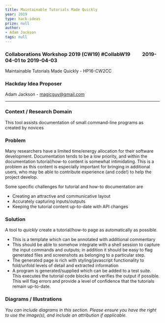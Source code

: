 ```yaml
---
title: Maintainable Tutorials Made Quickly
year: 2019
type: hack-ideas
prize: null
author:
- Adam Jackson
tags: null
---
```

### Collaborations Workshop 2019 (CW19) #CollabW19          2019-04-01 to 2019-04-03

Maintainable Tutorials Made Quickly - HP16-CW2CC


### **Hackday Idea Proposer**

Adam Jackson - magicguy@gmail.com



---



### **Context / Research Domain**

This tool assists documentation of small command-line programs as created by novices


### **Problem**

Many researchers have a limited time/energy allocation for their software development. Documentation tends to be a low priority, and within the documentation tutorial/how-to content is somewhat intimidating. This is a problem as this content is especially important for bringing in additional users, who may be able to contribute experience (and code!) to help the project develop.

Some specific challenges for tutorial and how-to documentation are



*   Creating an attractive and communicative layout
*   Accurately capturing inputs/outputs
*   Keeping the tutorial content up-to-date with API changes


### **Solution**

A tool to _quickly_ create a tutorial/how-to page as automatically as possible. 



*   This is a template which can be annotated with additional commentary
*   This should be able to somehow integrate with a shell session to capture the input commands and outputs; in addition it should be easy to flag generated files and screenshots as belonging to a particular step.
*   The generated page is rich with styling/javascript functionality to fold/unfold levels of detail and extracted information
*   A program is generated/supplied which can be added to a test suite. This executes the tutorial code blocks and verifies the output if possible. This will flag errors and provide a level of confidence that the tutorials remain up-to-date.


### **Diagrams / Illustrations**

_You can include diagrams in this section. Please ensure you have the right to use the image(s), and include an attribution if applicable._

